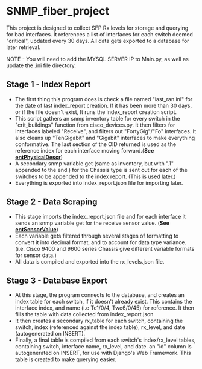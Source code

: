# SNMP_fiber_project
This project is designed to collect SFP Rx levels
for storage and querying for bad interfaces. It references a list
of interfaces for each switch deemed "critical", updated every 30
days. All data gets exported to a database for later retrieval.

NOTE - You will need to add the MYSQL SERVER IP to Main.py, as well as update the .ini file directory.

## Stage 1 - Index Report
- The first thing this program does is check a file named "last_ran.ini" for the date of last index_report creation. If it has been more than 30 days, or if the file doesn't exist, It runs the index_report creation script.
- This script gathers an snmp inventory table for every switch in the "crit_buildings" function from cisco_devices.py. It then filters for interfaces labeled "Receive", and filters out "FortyGig"/"Fo" interfaces. It also cleans up "TenGigabit" and "Gigabit" interfaces to make everything conformative. The last section of the OID returned is used as the reference index for each interface moving forward.(**See [entPhysicalDescr](https://snmp.cloudapps.cisco.com/Support/SNMP/do/BrowseOID.do?objectInput=1.3.6.1.2.1.47.1.1.1.1.2&translate=Translate&submitValue=SUBMIT&submitClicked=true)**)
- A secondary snmp variable get (same as inventory, but with ".1" appended to the end.) for the Chassis type is sent out for each of the switches to be appended to the index report. (This is used later.)
- Everything is exported into index_report.json file for importing later.

## Stage 2 - Data Scraping
- This stage imports the index_report.json file and for each interface it sends an snmp variable get for the receive sensor value. (**See [entSensorValue](https://snmp.cloudapps.cisco.com/Support/SNMP/do/BrowseOID.do?objectInput=1.3.6.1.4.1.9.9.91.1.1.1.1.4&translate=Translate&submitValue=SUBMIT&submitClicked=true)**)
- Each variable gets filtered through several stages of formatting to convert it into decimal format, and to account for data type variance. (i.e. Cisco 9400 and 9600 series Chassis give different variable formats for sensor data.)
- All data is compiled and exported into the rx_levels.json file.

## Stage 3 - Database Export
- At this stage, the program connects to the database, and creates an index table for each switch, if it doesn't already exist. This contains the interface index, and name (i.e Te1/0/4, Twe6/0/45) for reference. It then fills the table with data collected from index_report.json
- It then creates a secondary rx_table for each switch, containing the switch, index (referenced against the index table), rx_level, and date (autogenerated on INSERT).
- Finally, a final table is compiled from each switch's index/rx_level tables, containing switch, interface name, rx_level, and date. an "id" column is autogenerated on INSERT, for use with Django's Web Framework. This table is created to make querying easier.


